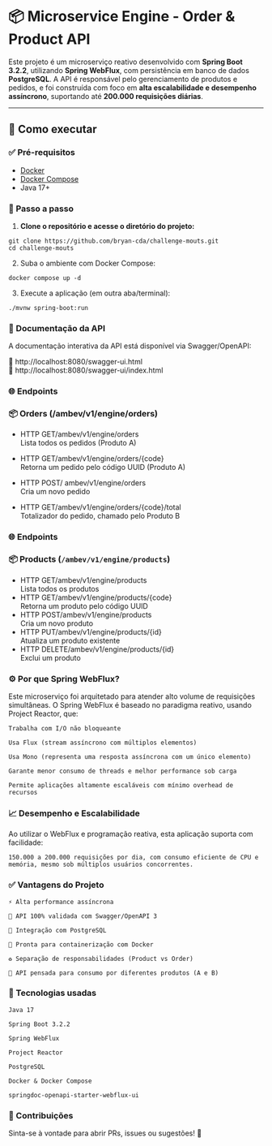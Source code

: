 # 📦 Microservice Engine - Order & Product API

Este projeto é um microserviço reativo desenvolvido com **Spring Boot 3.2.2**, utilizando **Spring WebFlux**, com persistência em banco de dados **PostgreSQL**. A API é responsável pelo gerenciamento de produtos e pedidos, e foi construída com foco em **alta escalabilidade e desempenho assíncrono**, suportando até **200.000 requisições diárias**.

---

## 🚀 Como executar

### ✅ Pré-requisitos

- [Docker](https://www.docker.com/)
- [Docker Compose](https://docs.docker.com/compose/install/)
- Java 17+

### 🧱 Passo a passo

1. **Clone o repositório e acesse o diretório do projeto:**

```
git clone https://github.com/bryan-cda/challenge-mouts.git
cd challenge-mouts
```
2. Suba o ambiente com Docker Compose:
```
docker compose up -d
```
3. Execute a aplicação (em outra aba/terminal):
```
./mvnw spring-boot:run
```

### 📖 Documentação da API

A documentação interativa da API está disponível via Swagger/OpenAPI:

🔗 http://localhost:8080/swagger-ui.html  
🔗 http://localhost:8080/swagger-ui/index.html  

### 🌐 Endpoints  
### 📦 Orders (/ambev/v1/engine/orders)  

- HTTP GET/ambev/v1/engine/orders  
Lista todos os pedidos (Produto A)  

- HTTP GET/ambev/v1/engine/orders/{code}  
Retorna um pedido pelo código UUID (Produto A)  

- HTTP POST/ ambev/v1/engine/orders  
Cria um novo pedido  

- HTTP GET/ambev/v1/engine/orders/{code}/total  
Totalizador do pedido, chamado pelo Produto B  

### 🌐 Endpoints  
### 📦 Products (`/ambev/v1/engine/products`)   

- HTTP GET/ambev/v1/engine/products  
Lista todos os produtos                         
- HTTP GET/ambev/v1/engine/products/{code}  
Retorna um produto pelo código UUID             
- HTTP POST/ambev/v1/engine/products   
Cria um novo produto                              
- HTTP PUT/ambev/v1/engine/products/{id}  
Atualiza um produto existente                     
- HTTP DELETE/ambev/v1/engine/products/{id}  
Exclui um produto      

### ⚙️ Por que Spring WebFlux?  

Este microserviço foi arquitetado para atender alto volume de requisições simultâneas. O Spring WebFlux é baseado no paradigma reativo, usando Project Reactor, que:  

    Trabalha com I/O não bloqueante

    Usa Flux (stream assíncrono com múltiplos elementos)

    Usa Mono (representa uma resposta assíncrona com um único elemento)

    Garante menor consumo de threads e melhor performance sob carga

    Permite aplicações altamente escaláveis com mínimo overhead de recursos

### 📈 Desempenho e Escalabilidade  

Ao utilizar o WebFlux e programação reativa, esta aplicação suporta com facilidade:  

    150.000 a 200.000 requisições por dia, com consumo eficiente de CPU e memória, mesmo sob múltiplos usuários concorrentes.

### ✅ Vantagens do Projeto  

    ⚡ Alta performance assíncrona

    🧪 API 100% validada com Swagger/OpenAPI 3

    🐘 Integração com PostgreSQL

    🐳 Pronta para containerização com Docker

    ♻️ Separação de responsabilidades (Product vs Order)

    🔗 API pensada para consumo por diferentes produtos (A e B)

### 📄 Tecnologias usadas  

    Java 17

    Spring Boot 3.2.2

    Spring WebFlux

    Project Reactor

    PostgreSQL

    Docker & Docker Compose

    springdoc-openapi-starter-webflux-ui

### 🧠 Contribuições  

Sinta-se à vontade para abrir PRs, issues ou sugestões! 🚀
